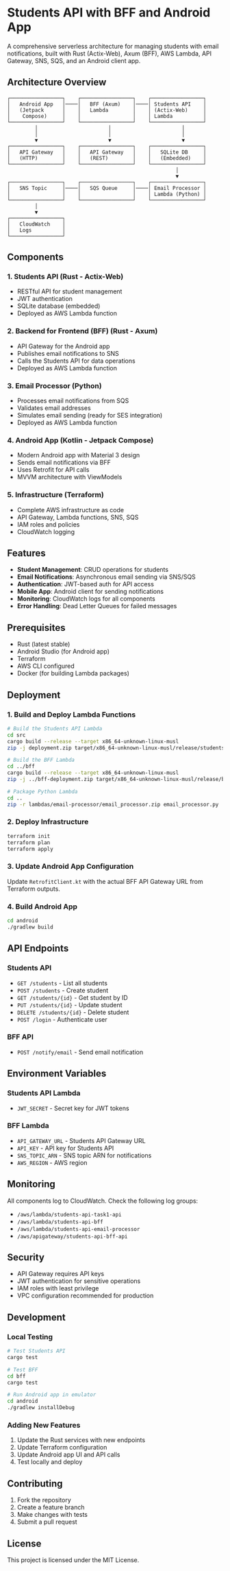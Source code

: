# Students API with BFF and Android App

A comprehensive serverless architecture for managing students with email notifications, built with Rust (Actix-Web), Axum (BFF), AWS Lambda, API Gateway, SNS, SQS, and an Android client app.

## Architecture Overview

```
┌─────────────────┐    ┌─────────────────┐    ┌─────────────────┐
│   Android App   │────│   BFF (Axum)    │────│ Students API    │
│   (Jetpack      │    │   Lambda        │    │ (Actix-Web)     │
│    Compose)     │    │                 │    │ Lambda          │
└─────────────────┘    └─────────────────┘    └─────────────────┘
         │                       │                       │
         │                       │                       │
         ▼                       ▼                       ▼
┌─────────────────┐    ┌─────────────────┐    ┌─────────────────┐
│   API Gateway   │    │   API Gateway   │    │   SQLite DB     │
│   (HTTP)        │    │   (REST)        │    │   (Embedded)    │
└─────────────────┘    └─────────────────┘    └─────────────────┘
                                                       │
                                                       ▼
┌─────────────────┐    ┌─────────────────┐    ┌─────────────────┐
│   SNS Topic     │────│   SQS Queue     │────│ Email Processor │
│                 │    │                 │    │ Lambda (Python) │
└─────────────────┘    └─────────────────┘    └─────────────────┘
         │
         ▼
┌─────────────────┐
│   CloudWatch    │
│   Logs          │
└─────────────────┘
```

## Components

### 1. Students API (Rust - Actix-Web)
- RESTful API for student management
- JWT authentication
- SQLite database (embedded)
- Deployed as AWS Lambda function

### 2. Backend for Frontend (BFF) (Rust - Axum)
- API Gateway for the Android app
- Publishes email notifications to SNS
- Calls the Students API for data operations
- Deployed as AWS Lambda function

### 3. Email Processor (Python)
- Processes email notifications from SQS
- Validates email addresses
- Simulates email sending (ready for SES integration)
- Deployed as AWS Lambda function

### 4. Android App (Kotlin - Jetpack Compose)
- Modern Android app with Material 3 design
- Sends email notifications via BFF
- Uses Retrofit for API calls
- MVVM architecture with ViewModels

### 5. Infrastructure (Terraform)
- Complete AWS infrastructure as code
- API Gateway, Lambda functions, SNS, SQS
- IAM roles and policies
- CloudWatch logging

## Features

- **Student Management**: CRUD operations for students
- **Email Notifications**: Asynchronous email sending via SNS/SQS
- **Authentication**: JWT-based auth for API access
- **Mobile App**: Android client for sending notifications
- **Monitoring**: CloudWatch logs for all components
- **Error Handling**: Dead Letter Queues for failed messages

## Prerequisites

- Rust (latest stable)
- Android Studio (for Android app)
- Terraform
- AWS CLI configured
- Docker (for building Lambda packages)

## Deployment

### 1. Build and Deploy Lambda Functions

```bash
# Build the Students API Lambda
cd src
cargo build --release --target x86_64-unknown-linux-musl
zip -j deployment.zip target/x86_64-unknown-linux-musl/release/students_api

# Build the BFF Lambda
cd ../bff
cargo build --release --target x86_64-unknown-linux-musl
zip -j ../bff-deployment.zip target/x86_64-unknown-linux-musl/release/bff

# Package Python Lambda
cd ..
zip -r lambdas/email-processor/email_processor.zip email_processor.py
```

### 2. Deploy Infrastructure

```bash
terraform init
terraform plan
terraform apply
```

### 3. Update Android App Configuration

Update `RetrofitClient.kt` with the actual BFF API Gateway URL from Terraform outputs.

### 4. Build Android App

```bash
cd android
./gradlew build
```

## API Endpoints

### Students API
- `GET /students` - List all students
- `POST /students` - Create student
- `GET /students/{id}` - Get student by ID
- `PUT /students/{id}` - Update student
- `DELETE /students/{id}` - Delete student
- `POST /login` - Authenticate user

### BFF API
- `POST /notify/email` - Send email notification

## Environment Variables

### Students API Lambda
- `JWT_SECRET` - Secret key for JWT tokens

### BFF Lambda
- `API_GATEWAY_URL` - Students API Gateway URL
- `API_KEY` - API key for Students API
- `SNS_TOPIC_ARN` - SNS topic ARN for notifications
- `AWS_REGION` - AWS region

## Monitoring

All components log to CloudWatch. Check the following log groups:
- `/aws/lambda/students-api-task1-api`
- `/aws/lambda/students-api-bff`
- `/aws/lambda/students-api-email-processor`
- `/aws/apigateway/students-api-bff-api`

## Security

- API Gateway requires API keys
- JWT authentication for sensitive operations
- IAM roles with least privilege
- VPC configuration recommended for production

## Development

### Local Testing

```bash
# Test Students API
cargo test

# Test BFF
cd bff
cargo test

# Run Android app in emulator
cd android
./gradlew installDebug
```

### Adding New Features

1. Update the Rust services with new endpoints
2. Update Terraform configuration
3. Update Android app UI and API calls
4. Test locally and deploy

## Contributing

1. Fork the repository
2. Create a feature branch
3. Make changes with tests
4. Submit a pull request

## License

This project is licensed under the MIT License.
